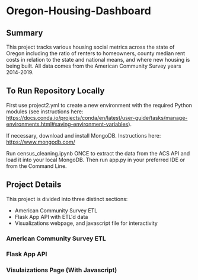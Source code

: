 # Oregon-Housing-Dashboard

## Summary
This project tracks various housing social metrics across the state of Oregon including the ratio of renters to homeowners, county median rent costs in relation to the state and national means, and where new housing is being built. All data comes from the American Community Survey years 2014-2019.

## To Run Repository Locally
First use project2.yml to create a new environment with the required Python modules (see instructions here: https://docs.conda.io/projects/conda/en/latest/user-guide/tasks/manage-environments.html#saving-environment-variables).

If necessary, download and install MongoDB. Instructions here: https://www.mongodb.com/

Run census_cleaning.ipynb ONCE to extract the data from the ACS API and load it into your local MongoDB. Then run app.py in your preferred IDE or from the Command Line.

## Project Details

This project is divided into three distinct sections:
* American Community Survey ETL
* Flask App API with ETL'd data
* Visualizations webpage, and javascript file for interactivity

### American Community Survey ETL


### Flask App API


### Visulaizations Page (With Javascript)
